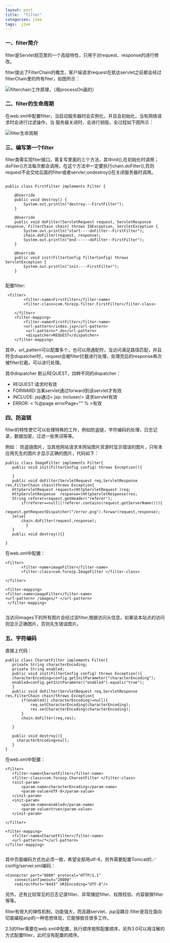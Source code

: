 ```yaml
---
layout: post
title:  "filter"
categories: j2ee
tags:  j2ee
---
```




### 一、filter简介

filter是Servlet规范里的一个高级特性，只用于对request、response的进行修改。

<!--more-->

filter提出了FilterChain的概念，客户端请求request在抵达servlet之前都会经过filterChain里的所有fiter，如图所示：

![filterchain工作原理，（用processOn画的） ](http://upload-images.jianshu.io/upload_images/2279594-166a5c28d392f743.png?imageMogr2/auto-orient/strip%7CimageView2/2/w/300)

### 二、filter的生命周期

在web.xml中配置filter，当启动服务器时会实例化，并且会初始化，当有网络请求时会进行过滤操作，当 服务器关闭时，会进行销毁，全过程如下图所示：

![filter生命周期](http://upload-images.jianshu.io/upload_images/2279594-0bfdef229be804e4.png?imageMogr2/auto-orient/strip%7CimageView2/2/w/400)

### 三、编写第一个filter

filter类需实现fiter接口，需复写里面的三个方法，其中init(),在初始化时调用；doFiler()方法每次都会调用，在这个方法中一定要执行chain.doFilter(),否则request不会交给后面的filter或者servler;ondestroy()在关闭服务器时调用。

```

public class FirstFilter implements Filter {

	@Override
	public void destroy() {
		System.out.println("destroy---FirstFilter");
	}

	@Override
	public void doFilter(ServletRequest request, ServletResponse response, FilterChain chain) throws IOException, ServletException {
		System.out.println("start----doFilter--FirstFilter");		
		chain.doFilter(request, response);
		System.out.println("end------doFilter--FirstFilter");
	}

	@Override
	public void init(FilterConfig filterConfig) throws ServletException {
		System.out.println("init----FirstFilter");
	}


```
配置filter:

```
 <filter>
        <filter-name>FirstFilter</filter-name>
        <filter-class>com.forezp.filter.FirstFilter</filter-class>
        
    </filter>
    <filter-mapping>
        <filter-name>FirstFilter</filter-name>
        <url-pattern>/index.jsp</url-pattern> 
         <url-pattern>*.do</url-pattern> 
         <dispatcher>REQUEST</dispatcher> 
    </filter-mapping>

```

其中，url_pattern可以配置多个，也可以用通配符，当访问满足路径匹配，并且符合dispatcher时，request会被filter拦截进行处理，处理完后的response再次被filter拦截，可以进行处理。

其中dispatcher 默认REQUEST，四种不同的dispatcher：

* REQUEST:请求时有效
* FORWARD:当某servlet通过forward到该servlet才有效
* INCLUDE: jsp通过< jsp: incluser/> 请求servlet有效
* ERROR: < %@page errorPage="" % >有效

### 四、防盗链
filter的特性使它可以处理特殊的工作，例如防盗链，字符编码的处理，日志记录，数据加密，过滤一些黑词等等。

例如： 防盗链图片，当其他网站请求本网站图片资源时显示错误的图片，只有本应用先生的图片才显示正确的图片，代码如下：

 ```
 public class ImageFilter implements Filter{
 	public void init(FilterConfig config) throws Exception(){
 	
 	}
 	public void doFilter(ServletRequest req,ServletResponse res,FilterChain chain)throws Exception{
 	HttpServletRequest request=(HttpServletRequest )req;
 	HttpServletResponse  response=(HttpServletResponse)res;
 	String referer=request.getHeader("referer");
 		if(referer==null||!referer.contains(request.getServerName())){
 		request.getRequestDispatcher("/error.png").forwar(request,response);
 	}else{
 		chain.doFilter(request,response);
 		  }
 	}
 	public void destroy(){}
 
 }
 
 ```
 
 在web.xml中配置：
 
 ```
 <filter>
 		<filter-name>imageFilter</filter-name>
 		<filter-class>com.forezp.ImageFilter </filter-class>
 
 </filter>
 
 <filter-mapping>
 <filter-name>imageFilter</filter-name>
 <url-pattern> /images/* </url-pattern>
  </filter-mapping>

 
 ```
 当访问images下的所有图片会经过该filter,根据访问头信息，如果说本站点的访问则显示正确图片，否则先生错误图片。
 
### 五、字符编码
 
 直接上代码：
 
 ```
 public class CharsetFilter implements Filter{
 	private String characterEncoding;
 	private String enabled;
 	public void init(FilterConfig config) throws Exception(){
 	characterEncoding=config.getInitParameter("characterEncoding");
 	enabled=config.getInitParameter("enabled").equals("true");
 	}
 	public void doFilter(ServletRequest req,ServletResponse res,FilterChain chain)throws Exception{
 		if(enabled|| characterEncoding!=null){
 			req.setCharacterEncoding(characterEncoding);
 			res.setCharacterEncoding(characterEncoding);
 		}
 		chain.doFilter(req,res);
 
 	}
 	
 	public void destroy(){
 	  characterEncoding=null;
 	}
 }
 
 ```
 
  在web.xml中配置：
 
 ```
 <filter>
 	<filter-name>CharsetFilter</filter-name>
 	<filter-class>com.forezp.CharsetFilter </filter-class>
 	<init-param>
 		<param-name>characterEncoding</param-name>
 		<param-value>UTF-8</param-value>
 	</init-param>
 	<init-param>
 		<param-name>enabled</param-name>
 		<param-value>true</param-value>
 	</init-param>

 </filter>
 
 <filter-mapping>
 	<filter-name>CharsetFilter</filter-name>
 	<url-pattern>/*</url-pattern>
 </filter-mapping>

 
 ```
 
其中页面编码方式也必须一致，希望全部用utf-8，另外需要配置Tomcat的／config/server.xml编码：

```
<Connector port="8080" protocal="HTTP/1.1"
	connectionTimeout="20000"
	redirectPort="8443" URIEncoding="UTF-8"/>

```

另外，还有比较常见的日志记录filter、异常捕捉filter、权限校验、内容替换filter等等。

filter有很大的弹性机制，功能强大，而且跟servlet、jsp没耦合.filter是现在面向切面编程aop的一种思想体现，它能够胜任很多工作。

2.5的fiter需要在web.xml中配置，执行顺序按照配置顺序，另外3.0可以用注解的方式配置filter，此时没有配置的顺序。
